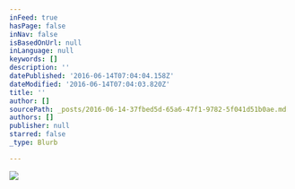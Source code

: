 ```yaml
---
inFeed: true
hasPage: false
inNav: false
isBasedOnUrl: null
inLanguage: null
keywords: []
description: ''
datePublished: '2016-06-14T07:04:04.158Z'
dateModified: '2016-06-14T07:04:03.820Z'
title: ''
author: []
sourcePath: _posts/2016-06-14-37fbed5d-65a6-47f1-9782-5f041d51b0ae.md
authors: []
publisher: null
starred: false
_type: Blurb

---
```

![](https://the-grid-user-content.s3-us-west-2.amazonaws.com/19946a06-72e8-4e47-ada2-756d7185ad25.jpg)